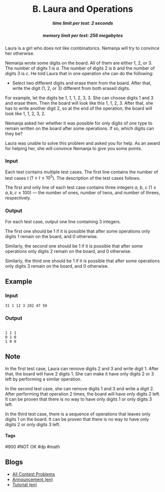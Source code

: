 <h1 style='text-align: center;'> B. Laura and Operations</h1>

<h5 style='text-align: center;'>time limit per test: 2 seconds</h5>
<h5 style='text-align: center;'>memory limit per test: 256 megabytes</h5>

Laura is a girl who does not like combinatorics. Nemanja will try to convince her otherwise.

Nemanja wrote some digits on the board. All of them are either $1$, $2$, or $3$. The number of digits $1$ is $a$. The number of digits $2$ is $b$ and the number of digits $3$ is $c$. He told Laura that in one operation she can do the following:

* Select two different digits and erase them from the board. After that, write the digit ($1$, $2$, or $3$) different from both erased digits.

For example, let the digits be $1$, $1$, $1$, $2$, $3$, $3$. She can choose digits $1$ and $3$ and erase them. Then the board will look like this $1$, $1$, $2$, $3$. After that, she has to write another digit $2$, so at the end of the operation, the board will look like $1$, $1$, $2$, $3$, $2$.

Nemanja asked her whether it was possible for only digits of one type to remain written on the board after some operations. If so, which digits can they be?

Laura was unable to solve this problem and asked you for help. As an award for helping her, she will convince Nemanja to give you some points.

### Input

Each test contains multiple test cases. The first line contains the number of test cases $t$ ($1 \le t \le 10^5$). The description of the test cases follows.

The first and only line of each test case contains three integers $a$, $b$, $c$ ($1 \le a, b, c \le 100$) — the number of ones, number of twos, and number of threes, respectively.

### Output

For each test case, output one line containing $3$ integers. 

The first one should be $1$ if it is possible that after some operations only digits $1$ remain on the board, and $0$ otherwise. 

Similarly, the second one should be $1$ if it is possible that after some operations only digits $2$ remain on the board, and $0$ otherwise. 

Similarly, the third one should be $1$ if it is possible that after some operations only digits $3$ remain on the board, and $0$ otherwise.

## Example

### Input


```text
31 1 12 3 282 47 59
```
### Output

```text

1 1 1
0 1 0
1 0 0

```
## Note

In the first test case, Laura can remove digits $2$ and $3$ and write digit $1$. After that, the board will have $2$ digits $1$. She can make it have only digits $2$ or $3$ left by performing a similar operation.

In the second test case, she can remove digits $1$ and $3$ and write a digit $2$. After performing that operation $2$ times, the board will have only digits $2$ left. It can be proven that there is no way to have only digits $1$ or only digits $3$ left.

In the third test case, there is a sequence of operations that leaves only digits $1$ on the board. It can be proven that there is no way to have only digits $2$ or only digits $3$ left.



#### Tags 

#900 #NOT OK #dp #math 

## Blogs
- [All Contest Problems](../Codeforces_Round_911_(Div._2).md)
- [Announcement (en)](../blogs/Announcement_(en).md)
- [Tutorial (en)](../blogs/Tutorial_(en).md)
